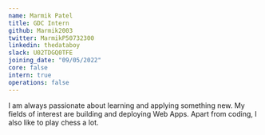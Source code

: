 ```yaml
---
name: Marmik Patel
title: GDC Intern
github: Marmik2003
twitter: MarmikP50732300
linkedin: thedataboy
slack: U02TDGQ0TFE
joining_date: "09/05/2022"
core: false
intern: true
operations: false
---    
```


I am always passionate about learning and applying something new. My fields of interest are building and deploying Web Apps. Apart from coding, I also like to play chess a lot. 
